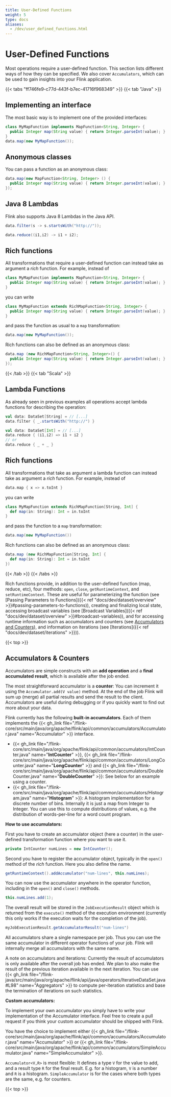 ```yaml
---
title: User-Defined Functions
weight: 5
type: docs
aliases:
  - /dev/user_defined_functions.html
---
```

<!--
Licensed to the Apache Software Foundation (ASF) under one
or more contributor license agreements.  See the NOTICE file
distributed with this work for additional information
regarding copyright ownership.  The ASF licenses this file
to you under the Apache License, Version 2.0 (the
"License"); you may not use this file except in compliance
with the License.  You may obtain a copy of the License at

  http://www.apache.org/licenses/LICENSE-2.0

Unless required by applicable law or agreed to in writing,
software distributed under the License is distributed on an
"AS IS" BASIS, WITHOUT WARRANTIES OR CONDITIONS OF ANY
KIND, either express or implied.  See the License for the
specific language governing permissions and limitations
under the License.
-->

# User-Defined Functions

Most operations require a user-defined function. This section lists different
ways of how they can be specified. We also cover `Accumulators`, which can be
used to gain insights into your Flink application.

{{< tabs "ff746fe9-c77d-443f-b7ec-41716f968349" >}}
{{< tab "Java" >}}

## Implementing an interface

The most basic way is to implement one of the provided interfaces:

```java
class MyMapFunction implements MapFunction<String, Integer> {
  public Integer map(String value) { return Integer.parseInt(value); }
}
data.map(new MyMapFunction());
```

## Anonymous classes

You can pass a function as an anonymous class:
```java
data.map(new MapFunction<String, Integer> () {
  public Integer map(String value) { return Integer.parseInt(value); }
});
```

## Java 8 Lambdas

Flink also supports Java 8 Lambdas in the Java API.

```java
data.filter(s -> s.startsWith("http://"));
```

```java
data.reduce((i1,i2) -> i1 + i2);
```

## Rich functions

All transformations that require a user-defined function can
instead take as argument a *rich* function. For example, instead of

```java
class MyMapFunction implements MapFunction<String, Integer> {
  public Integer map(String value) { return Integer.parseInt(value); }
}
```

you can write

```java
class MyMapFunction extends RichMapFunction<String, Integer> {
  public Integer map(String value) { return Integer.parseInt(value); }
}
```

and pass the function as usual to a `map` transformation:

```java
data.map(new MyMapFunction());
```

Rich functions can also be defined as an anonymous class:
```java
data.map (new RichMapFunction<String, Integer>() {
  public Integer map(String value) { return Integer.parseInt(value); }
});
```

{{< /tab >}}
{{< tab "Scala" >}}

## Lambda Functions

As already seen in previous examples all operations accept lambda functions for describing
the operation:
```scala
val data: DataSet[String] = // [...]
data.filter { _.startsWith("http://") }
```

```scala
val data: DataSet[Int] = // [...]
data.reduce { (i1,i2) => i1 + i2 }
// or
data.reduce { _ + _ }
```

## Rich functions

All transformations that take as argument a lambda function can
instead take as argument a *rich* function. For example, instead of

```scala
data.map { x => x.toInt }
```

you can write

```scala
class MyMapFunction extends RichMapFunction[String, Int] {
  def map(in: String): Int = in.toInt
}
```

and pass the function to a `map` transformation:

```scala
data.map(new MyMapFunction())
```

Rich functions can also be defined as an anonymous class:
```scala
data.map (new RichMapFunction[String, Int] {
  def map(in: String): Int = in.toInt
})
```
{{< /tab >}}
{{< /tabs >}}

Rich functions provide, in addition to the user-defined function (map,
reduce, etc), four methods: `open`, `close`, `getRuntimeContext`, and
`setRuntimeContext`. These are useful for parameterizing the function
(see [Passing Parameters to Functions]({{< ref "docs/dev/dataset/overview" >}}#passing-parameters-to-functions)),
creating and finalizing local state, accessing broadcast variables (see
[Broadcast Variables]({{< ref "docs/dev/dataset/overview" >}}#broadcast-variables)), and for accessing runtime
information such as accumulators and counters (see
[Accumulators and Counters](#accumulators--counters)), and information
on iterations (see [Iterations]({{< ref "docs/dev/dataset/iterations" >}})).

{{< top >}}

## Accumulators & Counters

Accumulators are simple constructs with an **add operation** and a **final accumulated result**,
which is available after the job ended.

The most straightforward accumulator is a **counter**: You can increment it using the
```Accumulator.add(V value)``` method. At the end of the job Flink will sum up (merge) all partial
results and send the result to the client. Accumulators are useful during debugging or if you
quickly want to find out more about your data.

Flink currently has the following **built-in accumulators**. Each of them implements the
{{< gh_link file="/flink-core/src/main/java/org/apache/flink/api/common/accumulators/Accumulator.java" name="Accumulator" >}}
interface.

- {{< gh_link file="/flink-core/src/main/java/org/apache/flink/api/common/accumulators/IntCounter.java" name="__IntCounter__" >}},
  {{< gh_link file="/flink-core/src/main/java/org/apache/flink/api/common/accumulators/LongCounter.java" name="__LongCounter__" >}}
  and {{< gh_link file="/flink-core/src/main/java/org/apache/flink/api/common/accumulators/DoubleCounter.java" name="__DoubleCounter__" >}}:
  See below for an example using a counter.
- {{< gh_link file="/flink-core/src/main/java/org/apache/flink/api/common/accumulators/Histogram.java" name="__Histogram__" >}}:
  A histogram implementation for a discrete number of bins. Internally it is just a map from Integer
  to Integer. You can use this to compute distributions of values, e.g. the distribution of
  words-per-line for a word count program.

__How to use accumulators:__

First you have to create an accumulator object (here a counter) in the user-defined transformation
function where you want to use it.

```java
private IntCounter numLines = new IntCounter();
```

Second you have to register the accumulator object, typically in the ```open()``` method of the
*rich* function. Here you also define the name.

```java
getRuntimeContext().addAccumulator("num-lines", this.numLines);
```

You can now use the accumulator anywhere in the operator function, including in the ```open()``` and
```close()``` methods.

```java
this.numLines.add(1);
```

The overall result will be stored in the ```JobExecutionResult``` object which is
returned from the `execute()` method of the execution environment
(currently this only works if the execution waits for the
completion of the job).

```java
myJobExecutionResult.getAccumulatorResult("num-lines")
```

All accumulators share a single namespace per job. Thus you can use the same accumulator in
different operator functions of your job. Flink will internally merge all accumulators with the same
name.

A note on accumulators and iterations: Currently the result of accumulators is only available after
the overall job has ended. We plan to also make the result of the previous iteration available in the
next iteration. You can use
{{< gh_link file="/flink-java/src/main/java/org/apache/flink/api/java/operators/IterativeDataSet.java#L98" name="Aggregators" >}}
to compute per-iteration statistics and base the termination of iterations on such statistics.

__Custom accumulators:__

To implement your own accumulator you simply have to write your implementation of the Accumulator
interface. Feel free to create a pull request if you think your custom accumulator should be shipped
with Flink.

You have the choice to implement either
{{< gh_link file="/flink-core/src/main/java/org/apache/flink/api/common/accumulators/Accumulator.java" name="Accumulator" >}}
or {{< gh_link file="/flink-core/src/main/java/org/apache/flink/api/common/accumulators/SimpleAccumulator.java" name="SimpleAccumulator" >}}.

```Accumulator<V,R>``` is most flexible: It defines a type ```V``` for the value to add, and a
result type ```R``` for the final result. E.g. for a histogram, ```V``` is a number and ```R``` is
 a histogram. ```SimpleAccumulator``` is for the cases where both types are the same, e.g. for counters.

{{< top >}}

